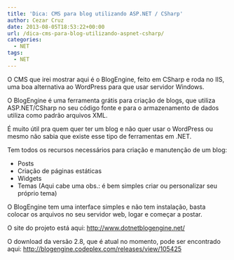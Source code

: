 ```yaml
---
title: 'Dica: CMS para blog utilizando ASP.NET / CSharp'
author: Cezar Cruz
date: 2013-08-05T18:53:22+00:00
url: /dica-cms-para-blog-utilizando-aspnet-csharp/
categories:
  - NET
tags:
  - NET
---
```

O CMS que irei mostrar aqui é o BlogEngine, feito em CSharp e roda no IIS, uma boa alternativa ao WordPress para que usar servidor Windows.

O BlogEngine é uma ferramenta grátis para criação de blogs, que utiliza ASP.NET/CSharp no seu código fonte e para o armazenamento de dados utiliza como padrão arquivos XML.

É muito útil pra quem quer ter um blog e não quer usar o WordPress ou mesmo não sabia que existe esse tipo de ferramentas em .NET.

Tem todos os recursos necessários para criação e manutenção de um blog:

  * Posts
  * Criação de páginas estáticas
  * Widgets
  * Temas (Aqui cabe uma obs.: é bem simples criar ou personalizar seu próprio tema)

O BlogEngine tem uma interface simples e não tem instalação, basta colocar os arquivos no seu servidor web, logar e começar a postar.

O site do projeto está aqui: <http://www.dotnetblogengine.net/>

O download da versão 2.8, que é atual no momento, pode ser encontrado aqui: <http://blogengine.codeplex.com/releases/view/105425>

&nbsp;